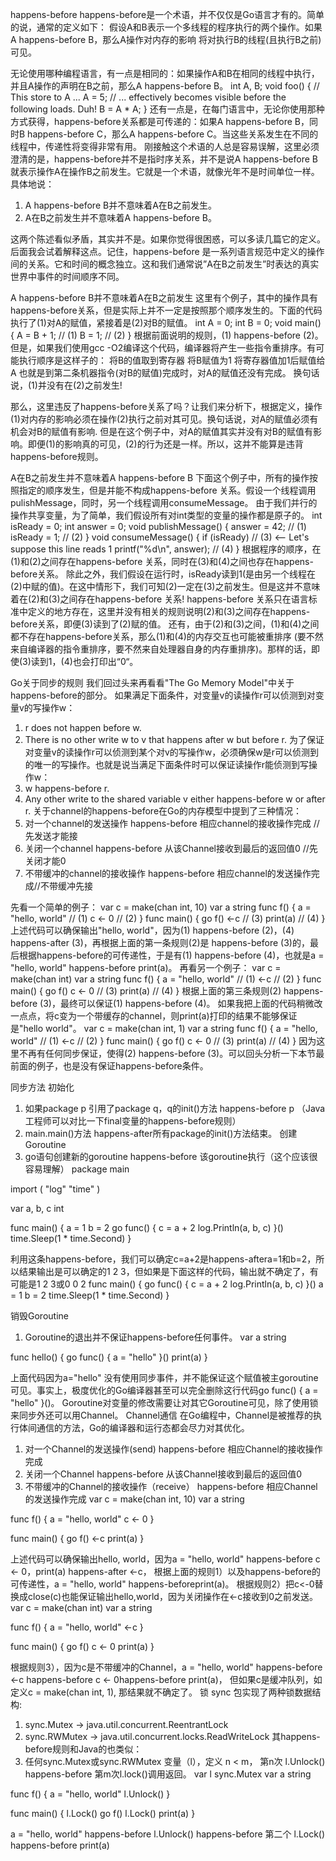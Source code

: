 happens-before
happens-before是一个术语，并不仅仅是Go语言才有的。简单的说，通常的定义如下：
假设A和B表示一个多线程的程序执行的两个操作。如果A happens-before B，那么A操作对内存的影响 将对执行B的线程(且执行B之前)可见。


无论使用哪种编程语言，有一点是相同的：如果操作A和B在相同的线程中执行，并且A操作的声明在B之前，那么A happens-before B。
int A, B;
void foo()
{
  // This store to A ...
  A = 5;
  // ... effectively becomes visible before the following loads. Duh!
  B = A * A;
}
还有一点是，在每门语言中，无论你使用那种方式获得，happens-before关系都是可传递的：如果A happens-before B，同时B happens-before C，那么A happens-before C。当这些关系发生在不同的线程中，传递性将变得非常有用。
刚接触这个术语的人总是容易误解，这里必须澄清的是，happens-before并不是指时序关系，并不是说A happens-before B就表示操作A在操作B之前发生。它就是一个术语，就像光年不是时间单位一样。具体地说：
  1. A happens-before B并不意味着A在B之前发生。
  2. A在B之前发生并不意味着A happens-before B。

这两个陈述看似矛盾，其实并不是。如果你觉得很困惑，可以多读几篇它的定义。后面我会试着解释这点。记住，happens-before 是一系列语言规范中定义的操作间的关系。它和时间的概念独立。这和我们通常说”A在B之前发生”时表达的真实世界中事件的时间顺序不同。



A happens-before B并不意味着A在B之前发生
这里有个例子，其中的操作具有happens-before关系，但是实际上并不一定是按照那个顺序发生的。下面的代码执行了(1)对A的赋值，紧接着是(2)对B的赋值。
int A = 0;
int B = 0;
void main()
{
    A = B + 1; // (1)
    B = 1; // (2)
}
根据前面说明的规则，(1) happens-before (2)。但是，如果我们使用gcc -O2编译这个代码，编译器将产生一些指令重排序。有可能执行顺序是这样子的：
将B的值取到寄存器
将B赋值为1
将寄存器值加1后赋值给A
也就是到第二条机器指令(对B的赋值)完成时，对A的赋值还没有完成。
换句话说，(1)并没有在(2)之前发生!


那么，这里违反了happens-before关系了吗？让我们来分析下，根据定义，操作(1)对内存的影响必须在操作(2)执行之前对其可见。换句话说，对A的赋值必须有机会对B的赋值有影响.
但是在这个例子中，对A的赋值其实并没有对B的赋值有影响。即便(1)的影响真的可见，(2)的行为还是一样。所以，这并不能算是违背happens-before规则。




A在B之前发生并不意味着A happens-before B
下面这个例子中，所有的操作按照指定的顺序发生，但是并能不构成happens-before 关系。假设一个线程调用pulishMessage，同时，另一个线程调用consumeMessage。 由于我们并行的操作共享变量，为了简单，我们假设所有对int类型的变量的操作都是原子的。
int isReady = 0;
int answer = 0;
void publishMessage()
{
  answer = 42; // (1)
  isReady = 1; // (2)
}
void consumeMessage()
{
  if (isReady) // (3) <-- Let's suppose this line reads 1
  printf("%d\n", answer); // (4)
}
根据程序的顺序，在(1)和(2)之间存在happens-before 关系，同时在(3)和(4)之间也存在happens-before关系。
除此之外，我们假设在运行时，isReady读到1(是由另一个线程在(2)中赋的值)。在这中情形下，我们可知(2)一定在(3)之前发生。但是这并不意味着在(2)和(3)之间存在happens-before 关系!
happens-before 关系只在语言标准中定义的地方存在，这里并没有相关的规则说明(2)和(3)之间存在happens-before关系，即便(3)读到了(2)赋的值。
还有，由于(2)和(3)之间，(1)和(4)之间都不存在happens-before关系，那么(1)和(4)的内存交互也可能被重排序 (要不然来自编译器的指令重排序，要不然来自处理器自身的内存重排序)。那样的话，即使(3)读到1，(4)也会打印出“0“。




Go关于同步的规则
我们回过头来再看看"The Go Memory Model"中关于happens-before的部分。
如果满足下面条件，对变量v的读操作r可以侦测到对变量v的写操作w：
  1. r does not happen before w.
  2. There is no other write w to v that happens after w but before r.
为了保证对变量v的读操作r可以侦测到某个对v的写操作w，必须确保w是r可以侦测到的唯一的写操作。也就是说当满足下面条件时可以保证读操作r能侦测到写操作w：
  1. w happens-before r.
  2. Any other write to the shared variable v either happens-before w or after r.
关于channel的happens-before在Go的内存模型中提到了三种情况：
  1. 对一个channel的发送操作 happens-before 相应channel的接收操作完成 //先发送才能接
  2. 关闭一个channel happens-before 从该Channel接收到最后的返回值0  //先关闭才能0
  3. 不带缓冲的channel的接收操作 happens-before 相应channel的发送操作完成//不带缓冲先接

先看一个简单的例子：
var c = make(chan int, 10)
var a string
func f() {
    a = "hello, world"  // (1)
    c <- 0  // (2)
}
func main() {
    go f()
    <-c   // (3)
    print(a)  // (4)
}
上述代码可以确保输出"hello, world"，因为(1) happens-before (2)，(4) happens-after (3)，再根据上面的第一条规则(2)是 happens-before (3)的，最后根据happens-before的可传递性，于是有(1) happens-before (4)，也就是a = "hello, world" happens-before print(a)。
再看另一个例子：
var c = make(chan int)
var a string
func f() {
    a = "hello, world"  // (1)
    <-c   // (2)
}
func main() {
    go f()
    c <- 0  // (3)
    print(a)  // (4)
}
根据上面的第三条规则(2) happens-before (3)，最终可以保证(1) happens-before (4)。
如果我把上面的代码稍微改一点点，将c变为一个带缓存的channel，则print(a)打印的结果不能够保证是"hello world"。
var c = make(chan int, 1)
var a string
func f() {
    a = "hello, world"  // (1)
    <-c   // (2)
}
func main() {
    go f()
    c <- 0  // (3)
    print(a)  // (4)
}
因为这里不再有任何同步保证，使得(2) happens-before (3)。可以回头分析一下本节最前面的例子，也是没有保证happens-before条件。






同步方法
初始化
  1. 如果package p 引用了package q，q的init()方法 happens-before p （Java工程师可以对比一下final变量的happens-before规则）
  2. main.main()方法 happens-after所有package的init()方法结束。
创建Goroutine
  1. go语句创建新的goroutine happens-before 该goroutine执行（这个应该很容易理解）
package main

import (
	"log"
	"time"
)

var a, b, c int

func main() {
	a = 1
	b = 2
	go func() {
		c = a + 2
		log.Println(a, b, c)
	}()
	time.Sleep(1 * time.Second)
}

利用这条happens-before，我们可以确定c=a+2是happens-aftera=1和b=2，所以结果输出是可以确定的1 2 3，但如果是下面这样的代码，输出就不确定了，有可能是1 2 3或0 0 2
func main() {
	go func() {
		c = a + 2
		log.Println(a, b, c)
	}()
	a = 1
	b = 2
	time.Sleep(1 * time.Second)
}

销毁Goroutine
  1. Goroutine的退出并不保证happens-before任何事件。
var a string

func hello() {
	go func() { a = "hello" }()
	print(a)
}

上面代码因为a="hello" 没有使用同步事件，并不能保证这个赋值被主goroutine可见。事实上，极度优化的Go编译器甚至可以完全删除这行代码go func() { a = "hello" }()。
Goroutine对变量的修改需要让对其它Goroutine可见，除了使用锁来同步外还可以用Channel。
Channel通信
在Go编程中，Channel是被推荐的执行体间通信的方法，Go的编译器和运行态都会尽力对其优化。
  1. 对一个Channel的发送操作(send) happens-before 相应Channel的接收操作完成
  2. 关闭一个Channel happens-before 从该Channel接收到最后的返回值0
  3. 不带缓冲的Channel的接收操作（receive） happens-before 相应Channel的发送操作完成
var c = make(chan int, 10)
var a string

func f() {
	a = "hello, world"
	c <- 0
}

func main() {
	go f()
	<-c
	print(a)
}

上述代码可以确保输出hello, world，因为a = "hello, world" happens-before c <- 0，print(a) happens-after <-c， 根据上面的规则1）以及happens-before的可传递性，a = "hello, world" happens-beforeprint(a)。
根据规则2）把c<-0替换成close(c)也能保证输出hello,world，因为关闭操作在<-c接收到0之前发送。
var c = make(chan int)
var a string

func f() {
	a = "hello, world"
	<-c
}

func main() {
	go f()
	c <- 0
	print(a)
}

根据规则3），因为c是不带缓冲的Channel，a = "hello, world" happens-before <-c happens-before c <- 0happens-before print(a)， 但如果c是缓冲队列，如定义c = make(chan int, 1), 那结果就不确定了。
锁
sync 包实现了两种锁数据结构:
  1. sync.Mutex -> java.util.concurrent.ReentrantLock
  2. sync.RWMutex -> java.util.concurrent.locks.ReadWriteLock
其happens-before规则和Java的也类似：
  1. 任何sync.Mutex或sync.RWMutex 变量（l），定义 n < m， 第n次 l.Unlock() happens-before 第m次l.lock()调用返回。
var l sync.Mutex
var a string

func f() {
	a = "hello, world"
	l.Unlock()
}

func main() {
	l.Lock()
	go f()
	l.Lock()
	print(a)
}

a = "hello, world" happens-before l.Unlock() happens-before 第二个 l.Lock() happens-before print(a)





